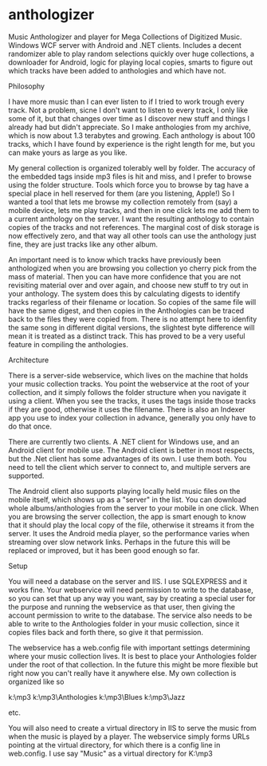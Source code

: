 anthologizer
============

Music Anthologizer and player for Mega Collections of Digitized Music.  Windows WCF server with Android and .NET clients.
Includes a decent randomizer able to play random selections quickly over huge collections, a downloader for Android, 
logic for playing local copies, smarts to figure out which tracks have been added to anthologies and which have not. 

Philosophy

I have more music than I can ever listen to if I tried to work trough every track.  Not a problem, sicne I don't want to listen to every track, I only like some of it, but that changes over time as I discover new stuff and things I already had but didn't appreciate.  So I make anthologies from my archive, which is now about 1.3 terabytes and growing.  Each anthology is about 100 tracks, which I have found by experience is the right length for me, but you can make yours as large as you like.  

My general collection is organized tolerably well by folder.  The accuracy of the embedded tags inside mp3 files is hit and miss, and I prefer to browse using the folder structure.  Tools which force you to browse by tag have a special place in hell reserved for them (are you listening, Apple!) So I wanted a tool that lets me browse my collection remotely from (say) a mobile device, lets me play tracks, and then in one click lets me add them to a current anthology on the server.  I want the resulting anthology to contain copies of the tracks and not references.  The marginal cost of disk storage is now effectively zero, and that way all other tools can use the anthology just fine, they are just tracks like any other album.

An important need is to know which tracks have previously been anthologized when you are browsing you collection yo cherry pick from the mass of material.  Then you can have more confidence that you are not revisiting material over and over again, and choose new stuff to try out in your anthology.  The system does this by calculating digests to identify tracks regarless of their filename or location.  So copies of the same file will have the same digest, and then copies in the Anthologies can be traced back to the files they were copied from.  There is no attempt here to idenfity the same song in different digital versions, the slightest byte difference will mean it is treated as a distinct track.  This has proved to be a very useful feature in compiling the anthologies.

Architecture

There is a server-side webservice, which lives on the machine that holds your music collection tracks.  You point the webservice at the root of your collection, and it simply follows the folder structure when you navigate it using a client.  When you see the tracks, it uses the tags inside those tracks if they are good, otherwise it uses the filename. There is also an Indexer app you use to index your collection in advance, generally you only have to do that once.

There are currently two clients.  A .NET client for Windows use, and an Android client for mobile use.  The Android client is better in most respects, but the .Net client has some advantages of its own.  I use them both.  You need to tell the client which server to connect to, and multiple servers are supported.  

The Android client also supports playing locally held music files on the mobile itself, which shows up as a "server" in the list.  You can download whole albums/anthologies from the server to your mobile in one click.  When you are browsing the server collection, the app is smart enough to know that it should play the local copy of the file, otherwise it streams it from the server.  It uses the Android media player, so the performance varies when streaming over slow network links.  Perhaps in the future this will be replaced or improved, but it has been good enough so far.

Setup

You will need a database on the server and IIS.  I use SQLEXPRESS and it works fine.  Your webservice will need permission to write to the database, so you can set that up any way you want, say by creating a special user for the purpose and running the webservice as that user, then giving the account permission to write to the database.  The service also needs to be able to write to the Anthologies folder in your music collection, since it copies files back and forth there, so give it that permission.

The webservice has a web.config file with important settings determining where your music collection lives.  It is best to place your Anthologies folder under the root of that collection.  In the future this might be more flexible but right now you can't really have it anywhere else.  My own collection is organized like so

k:\mp3
k:\mp3\Anthologies
k:\mp3\Blues
k:\mp3\Jazz

etc.

You will also need to create a virtual directory in IIS to serve the music from when the music is played by a player.  The webservice simply forms URLs pointing at the virtual directory, for which there is a config line in web.config.  I use say "Music" as a virtual directory for K:\mp3





